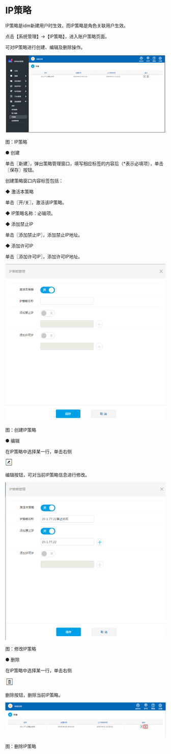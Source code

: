 # IP策略

IP策略是idm新建用户时生效，而IP策略是角色关联用户生效。

点击【系统管理】→【IP策略】，进入账户策略页面。

可对IP策略进行创建、编辑及删除操作。

![](/articles/idm/6-/images/image162.png)

图：IP策略

● 创建

单击〖新建〗，弹出策略管理窗口，填写相应标签的内容后（\*表示必填项），单击〖保存〗按钮。

创建策略窗口内容标签包括：

◆ 激活本策略

单击〖开\/关〗，激活该IP策略。

◆ IP策略名称：必输项。

◆ 添加禁止IP

单击〖添加禁止IP〗，添加禁止IP地址。

◆ 添加许可IP

单击〖添加许可IP〗，添加许可IP地址。

![](/articles/idm/6-/images/image163.png)

图：创建IP策略

● 编辑

在IP策略中选择某一行，单击右侧

![](/articles/idm/3-/images/image6.png)

编辑按钮，可对当前IP策略信息进行修改。

![](/articles/idm/6-/images/image164.png)

图：修改IP策略

● 删除

在IP策略中选择某一行，单击右侧

![](/articles/idm/3-/images/image13.png)

删除按钮，删除当前IP策略。

![](/articles/idm/6-/images/image165.png)

图：删除IP策略